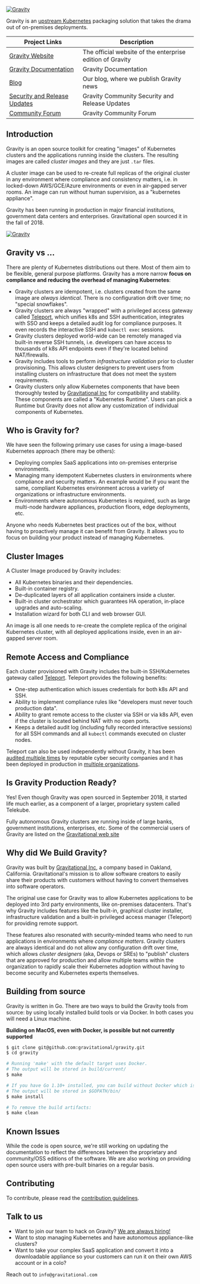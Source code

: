 <a href='https://gravitational.com/gravity/'>
    <img src='https://gravitational.com/gravitational/images/logos/logo-gravity-x-large.png' alt='Gravity'>
</a>

Gravity is an [upstream Kubernetes](https://kubernetes.io/) packaging solution
that takes the drama out of on-premises deployments.

|Project Links| Description
|---|----
| [Gravity Website](https://gravitational.com/gravity/)  | The official website of the enterprise edition of Gravity |
| [Gravity Documentation](https://gravitational.com/gravity/docs/)  | Gravity Documentation |
| [Blog](http://blog.gravitational.com) | Our blog, where we publish Gravity news |
| [Security and Release Updates](https://community.gravitational.com/c/gravity-news) | Gravity Community Security and Release Updates |
| [Community Forum](https://community.gravitational.com) | Gravity Community Forum|

## Introduction

Gravity is an open source toolkit for creating "images" of Kubernetes
clusters and the applications running inside the clusters. The resulting
images are called *cluster images* and they are just `.tar` files.

A cluster image can be used to re-create full replicas of the original
cluster in any environment where compliance and consistency matters, i.e. in 
locked-down AWS/GCE/Azure environments or even in air-gapped server rooms. 
An image can run without human supervision, as a "kubernetes appliance".

Gravity has been running in production in major financial institutions,
government data centers and enterprises. Gravitational open sourced it in the
fall of 2018.

<a href='https://gravitational.com/gravity/'>
    <img src='https://gravitational.com/gravitational/images/graphics/gravity-oss-hero.png' alt='Gravity'>
</a>

## Gravity vs ...

There are plenty of Kubernetes distributions out there. Most of them aim to be
flexible, general purpose platforms. Gravity has a more narrow **focus
on compliance and reducing the overhead of managing Kubernetes**:

* Gravity clusters are idempotent, i.e. clusters created from the same image
  are _always identical_. There is no configuration drift over time; no
  "special snowflakes".
* Gravity clusters are always "wrapped" with a privileged access gateway called
  [Teleport](https://gravitational.com/teleport), which unifies k8s and SSH 
  authentication, integrates with SSO and keeps a detailed audit log for compliance 
  purposes. It even records the interactive SSH and `kubectl exec` sessions.
* Gravity clusters deployed world-wide can be remotely managed via built-in 
  reverse SSH tunnels, i.e. developers can have access to thousands of k8s API
  endpoints even if they're located behind NAT/firewalls.
* Gravity includes tools to perform _infrastructure validation_ prior to
  cluster provisioning. This allows cluster designers to prevent users from
  installing clusters on infrastructure that does not meet the system requirements.
* Gravity clusters only allow Kubernetes components that have been thoroughly
  tested by [Gravitational Inc](https://gravitational.com) for compatibility
  and stability. These components are called a "Kubernetes Runtime". Users can
  pick a Runtime but Gravity does not allow any customization of
  individual components of Kubernetes.

## Who is Gravity for?

We have seen the following primary use cases for using a image-based Kubernetes approach
(there may be others):

* Deploying complex SaaS applications into on-premises enterprise environments.
* Managing many idempotent Kubernetes clusters in environments where compliance
  and security matters. An example would be if you want the same, compliant
  Kubernetes environment across a variety of organizations or infrastructure
  environments.
* Environments where autonomous Kubernetes is required, such as large multi-node
  hardware appliances, production floors, edge deployments, etc.

Anyone who needs Kubernetes best practices out of the box, without having to
proactively manage it can benefit from Gravity. It allows you to focus on building 
your product instead of managing Kubernetes.

## Cluster Images

A Cluster Image produced by Gravity includes:

* All Kubernetes binaries and their dependencies.
* Built-in container registry.
* De-duplicated layers of all application containers inside a cluster.
* Built-in cluster orchestrator which guarantees HA operation, in-place
  upgrades and auto-scaling.
* Installation wizard for both CLI and web browser GUI.

An image is all one needs to re-create the complete replica of the original
Kubernetes cluster, with all deployed applications inside, even in an
air-gapped server room.

## Remote Access and Compliance

Each cluster provisioned with Gravity includes the built-in SSH/Kubernetes gateway
called [Teleport](https://github.com/gravitational/teleport). Teleport provides the
following benefits:

* One-step authentication which issues credentials for both k8s API and SSH.
* Ability to implement compliance rules like "developers must never touch production data".
* Ability to grant remote access to the cluster via SSH or via k8s API, even if the
  cluster is located behind NAT with no open ports.
* Keeps a detailed audit log (including fully recorded interactive sessions)
  for all SSH commands and all `kubectl` commands executed on cluster nodes.

Teleport can also be used independently without Gravity, it has been [audited
multiple times](https://gravitational.com/resources/audits/) by reputable
cyber security companies and it has been deployed in production in [multiple
organizations](https://gravitational.com/teleport).

## Is Gravity Production Ready?

Yes! Even though Gravity was open sourced in September 2018, it started life
much earlier, as a component of a larger, proprietary system called Telekube.

Fully autonomous Gravity clusters are running inside of large banks, government
institutions, enterprises, etc. Some of the commercial users of Gravity are
listed on the [Gravitational web site](https://gravitational.com)

## Why did We Build Gravity?

Gravity was built by [Gravitational Inc](https://gravitational.com), a company
based in Oakland, California. Gravitational's mission is to allow software
creators to easily share their products with customers without having to
convert themselves into software operators.

The original use case for Gravity was to allow Kubernetes applications to be
deployed into 3rd party environments, like on-premises datacenters. That's why
Gravity includes features like the built-in, graphical cluster installer,
infrastructure validation and a built-in privileged access manager (Teleport)
for providing remote support.

These features also resonated with security-minded teams who need to run
applications in environments where _compliance matters_. Gravity clusters are
always identical and do not allow any configuration drift over time, which
allows _cluster designers_ (aka, Devops or SREs) to "publish" clusters that are approved for
production and allow multiple teams within the organization to rapidly scale their
Kubernetes adoption without having to become security and Kubernetes experts themselves.

## Building from source

Gravity is written in Go. There are two ways to build the Gravity tools from
source: by using locally installed build tools or via Docker. In both cases
you will need a Linux machine.

**Building on MacOS, even with Docker, is possible but not currently supported**

```bash
$ git clone git@github.com:gravitational/gravity.git
$ cd gravity

# Running 'make' with the default target uses Docker.
# The output will be stored in build/current/
$ make

# If you have Go 1.10+ installed, you can build without Docker which is faster.
# The output will be stored in $GOPATH/bin/
$ make install

# To remove the build artifacts:
$ make clean
```

## Known Issues

While the code is open source, we're still working on updating the
documentation to reflect the differences between the proprietary and
community/OSS editions of the software. We are also working on providing open
source users with pre-built binaries on a regular basis.

## Contributing

To contribute, please read the [contribution guidelines](./CONTRIBUTING.md).

## Talk to us

* Want to join our team to hack on Gravity? [We are always hiring!](https://gravitational.com/careers/systems-engineer/)
* Want to stop managing Kubernetes and have autonomous appliance-like clusters?
* Want to take your complex SaaS application and convert it into a downloadable
  appliance so your customers can run it on their own AWS account or in a colo?

Reach out to `info@gravitational.com`
